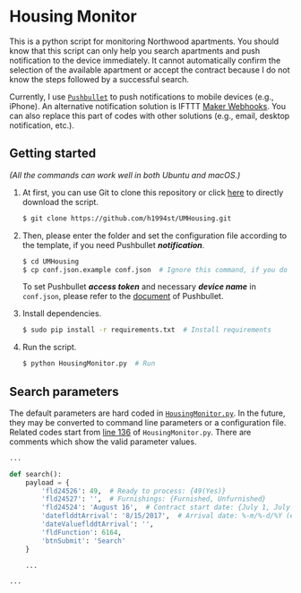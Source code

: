 Housing Monitor
===

This is a python script for monitoring Northwood apartments. You should know that this script can only help you search apartments and push notification to the device immediately. It cannot automatically confirm the selection of the available apartment or accept the contract because I do not know the steps followed by a successful search.

Currently, I use [`Pushbullet`](https://www.pushbullet.com/) to push notifications to mobile devices (e.g., iPhone). An alternative notification solution is IFTTT [Maker Webhooks](https://ifttt.com/maker_webhooks). You can also replace this part of codes with other solutions (e.g., email, desktop notification, etc.).

## Getting started

_(All the commands can work well in both Ubuntu and macOS.)_

1. At first, you can use Git to clone this repository or click [here](https://github.com/h1994st/UMHousing/archive/master.zip) to directly download the script.

    ```bash
    $ git clone https://github.com/h1994st/UMHousing.git
    ```

2. Then, please enter the folder and set the configuration file according to the template, if you need Pushbullet ___notification___.

    ```bash
    $ cd UMHousing
    $ cp conf.json.example conf.json  # Ignore this command, if you do not need notification
    ```

    To set Pushbullet ___access token___ and necessary ___device name___ in `conf.json`, please refer to the [document](https://docs.pushbullet.com/#api-quick-start) of Pushbullet.

3. Install dependencies.

    ```bash
    $ sudo pip install -r requirements.txt  # Install requirements
    ```

3. Run the script.

    ```bash
    $ python HousingMonitor.py  # Run
    ```

## Search parameters

The default parameters are hard coded in [`HousingMonitor.py`](https://github.com/h1994st/UMHousing/blob/master/HousingMonitor.py). In the future, they may be converted to command line parameters or a configuration file. Related codes start from [line 136](https://github.com/h1994st/UMHousing/blob/master/HousingMonitor.py#L136) of `HousingMonitor.py`. There are comments which show the valid parameter values.

```python
...

def search():
    payload = {
        'fld24526': 49,  # Ready to process: {49(Yes)}
        'fld24527': '',  # Furnishings: {Furnished, Unfurnished}
        'fld24524': 'August 16',  # Contract start date: {July 1, July 16, August 1, August 16, September 1, September 16}
        'dateflddtArrival': '8/15/2017',  # Arrival date: %-m/%-d/%Y (e.g., 8/15/2017)
        'dateValueflddtArrival': '',
        'fldFunction': 6164,
        'btnSubmit': 'Search'
    }

    ...

...
```
